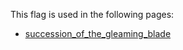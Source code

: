 This flag is used in the following pages:
 - [succession_of_the_gleaming_blade](../events/succession_of_the_gleaming_blade.md)
